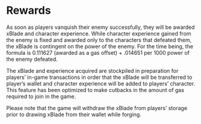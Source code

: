 # Rewards

As soon as players vanquish their enemy successfully, they will be awarded xBlade and character experience. While character experience gained from the enemy is fixed and awarded only to the characters that defeated them, the xBlade is contingent on the power of the enemy. For the time being, the formula is 0.111627 \(awarded as a gas offset\) + .014651 per 1000 power of the enemy defeated.

The xBlade and experience acquired are stockpiled in preparation for players’ in-game transactions in order that the xBlade will be transferred to player’s wallet and character experience will be added to players’ character. This feature has been optimized to make cutbacks in the amount of gas required to join in the game.

Please note that the game will withdraw the xBlade from players’ storage prior to drawing xBlade from their wallet while forging. 

